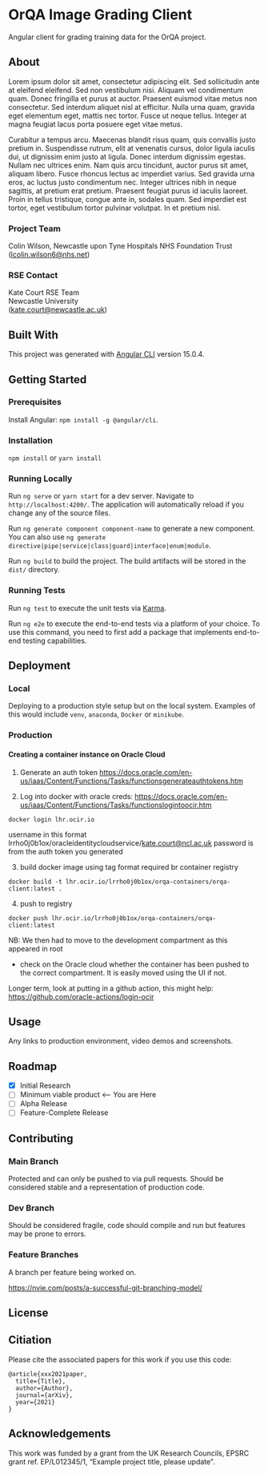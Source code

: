 # OrQA Image Grading Client
Angular client for grading training data for the OrQA project. 

## About

Lorem ipsum dolor sit amet, consectetur adipiscing elit. Sed sollicitudin ante at eleifend eleifend. Sed non vestibulum nisi. Aliquam vel condimentum quam. Donec fringilla et purus at auctor. Praesent euismod vitae metus non consectetur. Sed interdum aliquet nisl at efficitur. Nulla urna quam, gravida eget elementum eget, mattis nec tortor. Fusce ut neque tellus. Integer at magna feugiat lacus porta posuere eget vitae metus.

Curabitur a tempus arcu. Maecenas blandit risus quam, quis convallis justo pretium in. Suspendisse rutrum, elit at venenatis cursus, dolor ligula iaculis dui, ut dignissim enim justo at ligula. Donec interdum dignissim egestas. Nullam nec ultrices enim. Nam quis arcu tincidunt, auctor purus sit amet, aliquam libero. Fusce rhoncus lectus ac imperdiet varius. Sed gravida urna eros, ac luctus justo condimentum nec. Integer ultrices nibh in neque sagittis, at pretium erat pretium. Praesent feugiat purus id iaculis laoreet. Proin in tellus tristique, congue ante in, sodales quam. Sed imperdiet est tortor, eget vestibulum tortor pulvinar volutpat. In et pretium nisl.

### Project Team
Colin Wilson, Newcastle upon Tyne Hospitals NHS Foundation Trust  ([lcolin.wilson6@nhs.net](mailto:lcolin.wilson6@nhs.net))    

### RSE Contact
Kate Court
RSE Team  
Newcastle University  
([kate.court@newcastle.ac.uk](mailto:kate.court@newcastle.ac.uk)) 

## Built With

This project was generated with [Angular CLI](https://github.com/angular/angular-cli) version 15.0.4.

## Getting Started

### Prerequisites

Install Angular: `npm install -g @angular/cli`.


### Installation
`npm install`
or
`yarn install`

### Running Locally

Run `ng serve` or `yarn start` for a dev server. Navigate to `http://localhost:4200/`. The application will automatically reload if you change any of the source files.


Run `ng generate component component-name` to generate a new component. You can also use `ng generate directive|pipe|service|class|guard|interface|enum|module`.

Run `ng build` to build the project. The build artifacts will be stored in the `dist/` directory.

### Running Tests

Run `ng test` to execute the unit tests via [Karma](https://karma-runner.github.io).

Run `ng e2e` to execute the end-to-end tests via a platform of your choice. To use this command, you need to first add a package that implements end-to-end testing capabilities.

## Deployment

### Local

Deploying to a production style setup but on the local system. Examples of this would include `venv`, `anaconda`, `Docker` or `minikube`. 

### Production

#### Creating a container instance on Oracle Cloud


1. Generate an auth token
https://docs.oracle.com/en-us/iaas/Content/Functions/Tasks/functionsgenerateauthtokens.htm 

2. Log into docker with oracle creds:
https://docs.oracle.com/en-us/iaas/Content/Functions/Tasks/functionslogintoocir.htm

`docker login lhr.ocir.io`

username in this format lrrho0j0b1ox/oracleidentitycloudservice/kate.court@ncl.ac.uk
password is from the auth token you generated

3. build docker image using tag format required br container registry

`docker build -t lhr.ocir.io/lrrho0j0b1ox/orqa-containers/orqa-client:latest .`

4. push to registry

`docker push lhr.ocir.io/lrrho0j0b1ox/orqa-containers/orqa-client:latest`

NB: We then had to move to the development compartment as this appeared in root
- check on the Oracle cloud whether the container has been pushed to the correct
  compartment. It is easily moved using the UI if not.

Longer term, look at putting in a github action, this might help: https://github.com/oracle-actions/login-ocir 

## Usage

Any links to production environment, video demos and screenshots.

## Roadmap

- [x] Initial Research  
- [ ] Minimum viable product <-- You are Here  
- [ ] Alpha Release  
- [ ] Feature-Complete Release  

## Contributing

### Main Branch
Protected and can only be pushed to via pull requests. Should be considered stable and a representation of production code.

### Dev Branch
Should be considered fragile, code should compile and run but features may be prone to errors.

### Feature Branches
A branch per feature being worked on.

https://nvie.com/posts/a-successful-git-branching-model/

## License

## Citiation

Please cite the associated papers for this work if you use this code:

```
@article{xxx2021paper,
  title={Title},
  author={Author},
  journal={arXiv},
  year={2021}
}
```


## Acknowledgements
This work was funded by a grant from the UK Research Councils, EPSRC grant ref. EP/L012345/1, “Example project title, please update”.







